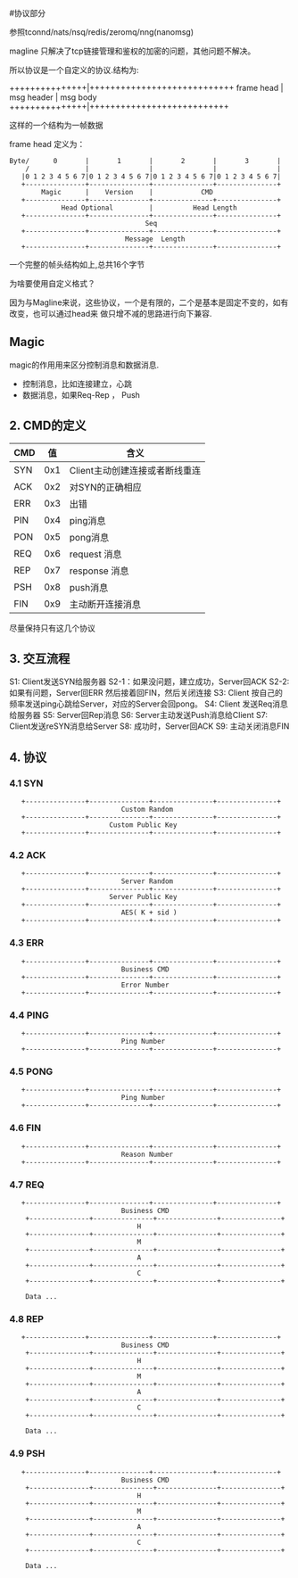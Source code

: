 #协议部分

参照tconnd/nats/nsq/redis/zeromq/nng(nanomsg)

magline 只解决了tcp链接管理和鉴权的加密的问题，其他问题不解决。

所以协议是一个自定义的协议.结构为:

+++++++++++++++|++++++++++++++++++++++++++++
   frame head  |    msg header | msg body
+++++++++++++++|+++++++++++++++++++++++++++

这样的一个结构为一帧数据

frame head 定义为：

    Byte/      0       |       1       |       2       |       3       |
        /              |               |               |               |
       |0 1 2 3 4 5 6 7|0 1 2 3 4 5 6 7|0 1 2 3 4 5 6 7|0 1 2 3 4 5 6 7|
       +---------------+---------------+---------------+---------------+
            Magic      |    Version    |            CMD
       +---------------+---------------+---------------+---------------+
                 Head Optional         |          Head Length  
       +---------------+---------------+---------------+---------------+
                                      Seq
       +---------------+---------------+---------------+---------------+
                                 Message  Length
       +---------------+---------------+---------------+---------------+

一个完整的帧头结构如上,总共16个字节


为啥要使用自定义格式？ 

因为与Magline来说，这些协议，一个是有限的，二个是基本是固定不变的，如有改变，也可以通过head来
做只增不减的思路进行向下兼容.

## Magic
magic的作用用来区分控制消息和数据消息.

* 控制消息，比如连接建立，心跳
* 数据消息，如果Req-Rep ， Push

## 2. CMD的定义

| CMD |值| 含义 | 
|---|---|---|
|SYN| 0x1|Client主动创建连接或者断线重连|
|ACK| 0x2|对SYN的正确相应 |
|ERR| 0x3|出错|
|PIN| 0x4|ping消息|
|PON| 0x5|pong消息|
|REQ| 0x6|request 消息|
|REP| 0x7|response 消息|
|PSH| 0x8|push消息|
|FIN| 0x9|主动断开连接消息|

尽量保持只有这几个协议

## 3. 交互流程
S1: Client发送SYN给服务器
S2-1：如果没问题，建立成功，Server回ACK
S2-2: 如果有问题，Server回ERR 然后接着回FIN，然后关闭连接
S3: Client 按自己的频率发送ping心跳给Server，对应的Server会回pong。
S4: Client 发送Req消息给服务器
S5: Server回Rep消息
S6: Server主动发送Push消息给Client
S7: Client发送reSYN消息给Server
S8: 成功时，Server回ACK
S9: 主动关闭消息FIN


## 4. 协议

### 4.1 SYN

       +---------------+---------------+---------------+---------------+
                                Custom Random
       +---------------+---------------+---------------+---------------+
                             Custom Public Key
       +---------------+---------------+---------------+---------------+

### 4.2 ACK

       +---------------+---------------+---------------+---------------+
                                Server Random
       +---------------+---------------+---------------+---------------+
                             Server Public Key
       +---------------+---------------+---------------+---------------+
                                AES( K + sid )
       +---------------+---------------+---------------+---------------+

        
### 4.3 ERR

       +---------------+---------------+---------------+---------------+
                                Business CMD
       +---------------+---------------+---------------+---------------+
                                Error Number
       +---------------+---------------+---------------+---------------+

### 4.4 PING

       +---------------+---------------+---------------+---------------+
                                Ping Number
       +---------------+---------------+---------------+---------------+

### 4.5 PONG

       +---------------+---------------+---------------+---------------+
                                Ping Number
       +---------------+---------------+---------------+---------------+

### 4.6 FIN

       +---------------+---------------+---------------+---------------+
                                Reason Number
       +---------------+---------------+---------------+---------------+

### 4.7 REQ

       +---------------+---------------+---------------+---------------+
                                Business CMD
        +---------------+---------------+---------------+---------------+
                                    H
        +---------------+---------------+---------------+---------------+
                                    M
        +---------------+---------------+---------------+---------------+
                                    A
        +---------------+---------------+---------------+---------------+
                                    C
        +---------------+---------------+---------------+---------------+

        Data ...

### 4.8 REP

       +---------------+---------------+---------------+---------------+
                                Business CMD
        +---------------+---------------+---------------+---------------+
                                    H
        +---------------+---------------+---------------+---------------+
                                    M
        +---------------+---------------+---------------+---------------+
                                    A
        +---------------+---------------+---------------+---------------+
                                    C
        +---------------+---------------+---------------+---------------+

        Data ...   

### 4.9 PSH

       +---------------+---------------+---------------+---------------+
                                Business CMD
        +---------------+---------------+---------------+---------------+
                                    H
        +---------------+---------------+---------------+---------------+
                                    M
        +---------------+---------------+---------------+---------------+
                                    A
        +---------------+---------------+---------------+---------------+
                                    C
        +---------------+---------------+---------------+---------------+

        Data ...             
